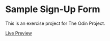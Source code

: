 # Sample Sign-Up Form

This is an exercise project for The Odin Project.

[Live Preview](https://farzad-d.github.io/sign-up-form/)
